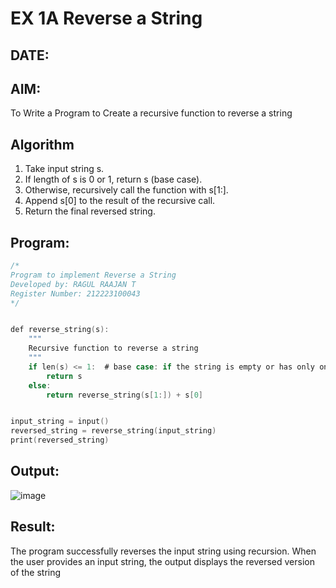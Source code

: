 # EX 1A Reverse a String
## DATE:
## AIM:
To Write a Program to Create a recursive function to reverse a string

## Algorithm
1. Take input string s.
2. If length of s is 0 or 1, return s (base case).
3. Otherwise, recursively call the function with s[1:].
4. Append s[0] to the result of the recursive call.
5. Return the final reversed string. 

## Program:
```C
/*
Program to implement Reverse a String
Developed by: RAGUL RAAJAN T
Register Number: 212223100043
*/
```
```C

def reverse_string(s):
    """
    Recursive function to reverse a string
    """
    if len(s) <= 1:  # base case: if the string is empty or has only one character, return it as is
        return s
    else:
        return reverse_string(s[1:]) + s[0]  


input_string = input()
reversed_string = reverse_string(input_string)
print(reversed_string) 

```

## Output:
![image](https://github.com/user-attachments/assets/8e397f7a-a2ad-48ce-bf24-c5796b501a8d)





## Result:
The program successfully reverses the input string using recursion. When the user provides an input string, the output displays the reversed version of the string
